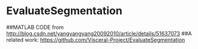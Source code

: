 # EvaluateSegmentation
##MATLAB CODE from http://blog.csdn.net/yangyangyang20092010/article/details/51637073
##A related work: https://github.com/Visceral-Project/EvaluateSegmentation
